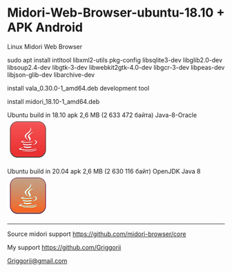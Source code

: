 # Midori-Web-Browser-ubuntu-18.10 + APK Android
Linux Midori Web Browser

sudo apt install intltool libxml2-utils pkg-config libsqlite3-dev libglib2.0-dev libsoup2.4-dev libgtk-3-dev libwebkit2gtk-4.0-dev libgcr-3-dev libpeas-dev libjson-glib-dev libarchive-dev

install vala_0.30.0-1_amd64.deb development tool

install midori_18.10-1_amd64.deb

Ubuntu build in  18.10 apk 2,6 MB (2 633 472 байта) Java-8-Oracle <a href="https://github.com/Griggorii/java-8-oracle_linux_modification_engine_by_Griggorii?branch=master"><img src="https://raw.githubusercontent.com/Griggorii/java-8-oracle_linux_modification_engine_by_Griggorii/main/logo.png" alt=""></a>

Ubuntu build in 20.04 apk 2,6 MB (2 630 116 байт) OpenJDK Java 8 <a href="https://github.com/Griggorii/openjdk-8-jdk_griggorii_build_ubuntu_20.04?branch=master"><img src="https://raw.githubusercontent.com/Griggorii/openjdk-8-jdk_griggorii_build_ubuntu_20.04/main/logo.png" alt=""></a>

_______________________________________________

Source midori support https://github.com/midori-browser/core

My support https://github.com/Griggorii

Griggorii@gmail.com
